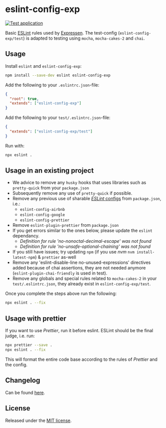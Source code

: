 # eslint-config-exp

[![Test application](https://github.com/BonnierNews/eslint-config-exp/actions/workflows/run-tests.yml/badge.svg?branch=master)](https://github.com/BonnierNews/eslint-config-exp/actions/workflows/run-tests.yml)

Basic [ESLint](https://eslint.org/) rules used by [Expressen](https://www.expressen.se). The test-config (`eslint-config-exp/test`) is adapted to
testing using `mocha`, `mocha-cakes-2` and `chai`.

## Usage

Install `eslint` and `eslint-config-exp`:

```bash
npm install --save-dev eslint eslint-config-exp
```

Add the following to your `.eslintrc.json`-file:

```json
{
  "root": true,
  "extends": ["eslint-config-exp"]
}
```

Add the following to your `test/.eslintrc.json`-file:

```json
{
  "extends": ["eslint-config-exp/test"]
}
```

Run with:

```bash
npx eslint .
```

## Usage in an existing project

- We advice to remove any `husky` hooks that uses libraries such as `pretty-quick` from your `package.json`
- Subsequently remove any use of `pretty-quick` if possible.
- Remove any previous use of sharable [_ESLint_ configs](https://eslint.org/docs/developer-guide/shareable-configs) from `package.json`, i.e.:
  - `eslint-config-airbnb`
  - `eslint-config-google`
  - `eslint-config-prettier`
- Remove `eslint-plugin-prettier` from `package.json`
- If you get errors similar to the ones below, please update the `eslint` dependancy.
  - _Definition for rule 'no-nonoctal-decimal-escape' was not found_
  - _Definition for rule 'no-unsafe-optional-chaining' was not found_
- If you still have issues; try updating `npm` (if you use _nvm_ `nvm install-latest-npm`) & `prettier` as-well
- Remove any 'eslint-disable-line no-unused-expressions' directives added because of chai assertions, they are not
  needed anymore (`eslint-plugin-chai-friendly` is used in test).
- Remove any globals and special rules related to `mocha-cakes-2` in your `test/.eslintrc.json`, they already exist
  in `eslint-config-exp/test`.

Once you complete the steps above run the following:

```sh
npx eslint . --fix
```

## Usage with prettier

If you want to use _Prettier_, run it before eslint. ESLint should be the final judge, i.e. run:

```sh
npx prettier --save .
npx eslint . --fix
```

This will format the entire code base according to the rules of _Prettier_ and the config.

## Changelog
Can be found [here](CHANGELOG.md).

## License

Released under the [MIT license](https://tldrlegal.com/license/mit-license).

